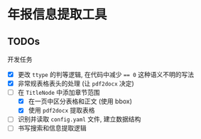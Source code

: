 # 年报信息提取工具

## TODOs

开发任务

- [x] 更改 `ttype` 的判等逻辑, 在代码中减少 `== 0` 这种语义不明的写法
- [x] 非常规表格表头的处理 (让 `pdf2docx` 决定)
- [ ] 在 `TitleNode` 中添加章节范围
  - [x] 在一页中区分表格和正文 (使用 bbox)
  - [x] 使用 `pdf2docx` 提取表格
- [ ] 识别并读取 `config.yaml` 文件, 建立数据结构
- [ ] 书写搜索和信息提取逻辑
